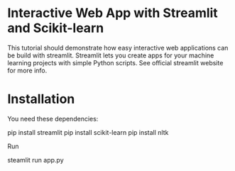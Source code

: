 # Interactive Web App with Streamlit and Scikit-learn
This tutorial should demonstrate how easy interactive web applications can be build with streamlit. Streamlit lets you create apps for your machine learning projects with simple Python scripts. See official streamlit website for more info.

# Installation
You need these dependencies:

pip install streamlit
pip install scikit-learn
pip install nltk

Run

steamlit run app.py